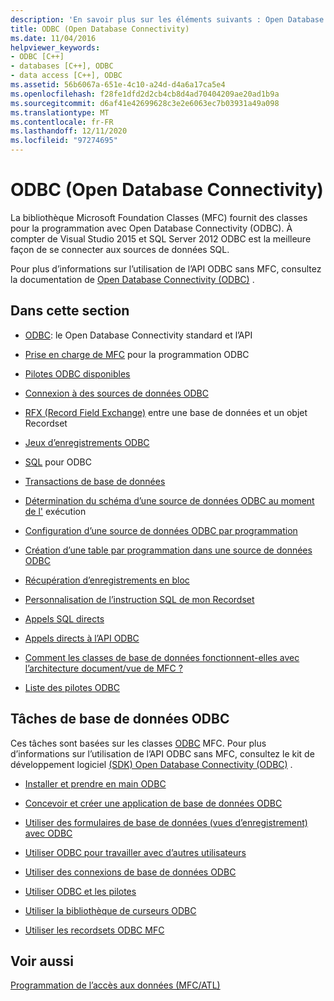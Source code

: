 ```yaml
---
description: 'En savoir plus sur les éléments suivants : Open Database Connectivity (ODBC)'
title: ODBC (Open Database Connectivity)
ms.date: 11/04/2016
helpviewer_keywords:
- ODBC [C++]
- databases [C++], ODBC
- data access [C++], ODBC
ms.assetid: 56b6067a-651e-4c10-a24d-d4a6a17ca5e4
ms.openlocfilehash: f28fe1dfd2d2cb4cb8d4ad70404209ae20ad1b9a
ms.sourcegitcommit: d6af41e42699628c3e2e6063ec7b03931a49a098
ms.translationtype: MT
ms.contentlocale: fr-FR
ms.lasthandoff: 12/11/2020
ms.locfileid: "97274695"
---
```

# <a name="open-database-connectivity-odbc"></a>ODBC (Open Database Connectivity)

La bibliothèque Microsoft Foundation Classes (MFC) fournit des classes pour la programmation avec Open Database Connectivity (ODBC). À compter de Visual Studio 2015 et SQL Server 2012 ODBC est la meilleure façon de se connecter aux sources de données SQL.

Pour plus d’informations sur l’utilisation de l’API ODBC sans MFC, consultez la documentation de [Open Database Connectivity (ODBC)](/sql/odbc/microsoft-open-database-connectivity-odbc) .

## <a name="in-this-section"></a>Dans cette section

- [ODBC](odbc-basics.md): le Open Database Connectivity standard et l’API

- [Prise en charge de MFC](odbc-and-mfc.md) pour la programmation ODBC

- [Pilotes ODBC disponibles](odbc-driver-list.md)

- [Connexion à des sources de données ODBC](data-source-managing-connections-odbc.md)

- [RFX (Record Field Exchange)](record-field-exchange-rfx.md) entre une base de données et un objet Recordset

- [Jeux d’enregistrements ODBC](recordset-odbc.md)

- [SQL](sql.md) pour ODBC

- [Transactions de base de données](transaction-odbc.md)

- [Détermination du schéma d’une source de données ODBC au moment de l'](data-source-determining-the-schema-of-the-data-source-odbc.md) exécution

- [Configuration d’une source de données ODBC par programmation](data-source-programmatically-configuring-an-odbc-data-source.md)

- [Création d’une table par programmation dans une source de données ODBC](data-source-programmatically-creating-a-table-in-an-odbc-data-source.md)

- [Récupération d’enregistrements en bloc](recordset-fetching-records-in-bulk-odbc.md)

- [Personnalisation de l’instruction SQL de mon Recordset](sql-customizing-your-recordsets-sql-statement-odbc.md)

- [Appels SQL directs](sql-making-direct-sql-calls-odbc.md)

- [Appels directs à l’API ODBC](odbc-calling-odbc-api-functions-directly.md)

- [Comment les classes de base de données fonctionnent-elles avec l’architecture document/vue de MFC ?](working-with-documents-and-views.md)

- [Liste des pilotes ODBC](odbc-driver-list.md)

## <a name="odbc-database-tasks"></a>Tâches de base de données ODBC

Ces tâches sont basées sur les classes [ODBC](odbc-basics.md) MFC. Pour plus d’informations sur l’utilisation de l’API ODBC sans MFC, consultez le kit de développement logiciel [(SDK) Open Database Connectivity (ODBC)](/sql/odbc/microsoft-open-database-connectivity-odbc) .

- [Installer et prendre en main ODBC](installing-and-getting-started-with-odbc.md)

- [Concevoir et créer une application de base de données ODBC](design-and-create-an-odbc-database-application.md)

- [Utiliser des formulaires de base de données (vues d’enregistrement) avec ODBC](use-database-forms-record-views-with-odbc.md)

- [Utiliser ODBC pour travailler avec d’autres utilisateurs](use-odbc-to-work-with-other-users.md)

- [Utiliser des connexions de base de données ODBC](work-with-odbc-database-connections.md)

- [Utiliser ODBC et les pilotes](work-with-odbc-and-drivers.md)

- [Utiliser la bibliothèque de curseurs ODBC](use-the-odbc-cursor-library.md)

- [Utiliser les recordsets ODBC MFC](use-mfc-odbc-recordsets.md)

## <a name="see-also"></a>Voir aussi

[Programmation de l’accès aux données (MFC/ATL)](../../data/data-access-programming-mfc-atl.md)
